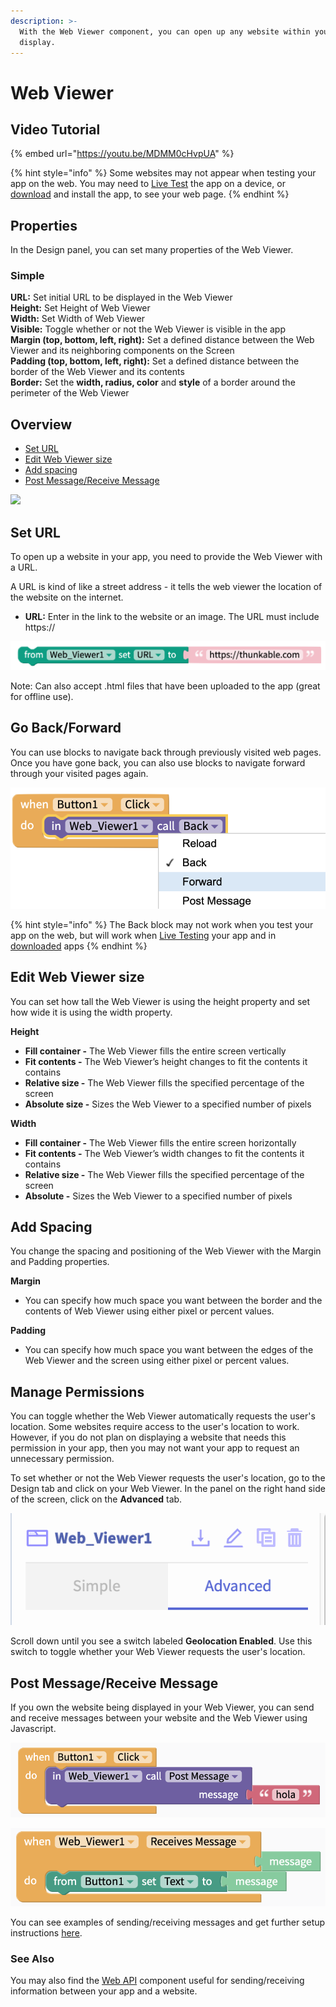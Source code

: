 ```yaml
---
description: >-
  With the Web Viewer component, you can open up any website within your app to
  display.
---
```


# Web Viewer

## Video Tutorial

{% embed url="https://youtu.be/MDMM0cHvpUA" %}

{% hint style="info" %}
Some websites may not appear when testing your app on the web. You may need to [Live Test](get-started/live-test.md#live-test) the app on a device, or [download](download.md) and install the app, to see your web page.
{% endhint %}

## Properties

In the Design panel, you can set many properties of the Web Viewer.

### Simple

**URL:** Set initial URL to be displayed in the Web Viewer  
**Height:** Set Height of Web Viewer  
**Width:** Set Width of Web Viewer  
**Visible:** Toggle whether or not the Web Viewer is visible in the app  
**Margin \(top, bottom, left, right\):** Set a defined distance between the Web Viewer and its neighboring components on the Screen  
**Padding \(top, bottom, left, right\):** Set a defined distance between the border of the Web Viewer and its contents  
**Border:** Set the **width, radius, color** and **style** of a border around the perimeter of the Web Viewer 

## Overview

* [Set URL](web-viewer.md#set-url)
* [Edit Web Viewer size](web-viewer.md#edit-web-viewer-size)
* [Add spacing](web-viewer.md#add-spacing)
* [Post Message/Receive Message](web-viewer.md#post-message-receive-message)

![](.gitbook/assets/web-viewer-fig-1.png)

## Set URL

To open up a website in your app, you need to provide  the Web Viewer with a URL. 

A URL is kind of like a street address - it tells the web viewer the location of the website on the internet.

* **URL:** Enter in the link to the website or an image. The URL must include https:// 

![](.gitbook/assets/webviewerseturl.png)

Note: Can also accept .html files that have been uploaded to the app \(great for offline use\). 

## Go Back/Forward

You can use blocks to navigate back through previously visited web pages. Once you have gone back, you can also use blocks to navigate forward through your visited pages again.

![](.gitbook/assets/webviewerforwardback.png)

{% hint style="info" %}
The Back block may not work when you test your app on the web, but will work when [Live Testing](get-started/live-test.md#live-test) your app and in [downloaded](download.md) apps
{% endhint %}

## Edit Web Viewer size

You can set how tall the Web Viewer is using the height property and set how wide it is using the width property.

**Height**

* **Fill container -** The Web Viewer fills the entire screen vertically
* **Fit contents -** The Web Viewer’s height changes to fit the contents it contains
* **Relative size -** The Web Viewer fills the specified percentage of the screen
* **Absolute size -** Sizes the Web Viewer to a specified number of pixels

**Width**

* **Fill container -** The Web Viewer fills the entire screen horizontally
* **Fit contents -** The Web Viewer’s width changes to fit the contents it contains
* **Relative size -** The Web Viewer fills the specified percentage of the screen
* **Absolute -** Sizes the Web Viewer to a specified number of pixels

## Add Spacing

You change the spacing and positioning of the Web Viewer with the Margin and Padding properties. 

**Margin**

* You can specify how much space you want between the border and the contents of Web Viewer using either pixel or percent values.

**Padding**

* You can specify how much space you want between the edges of the Web Viewer and the screen using either pixel or percent values.

## Manage Permissions

You can toggle whether the Web Viewer automatically requests the user's location. Some websites require access to the user's location to work. However, if you do not plan on displaying a website that needs this permission in your app, then you may not want your app to request an unnecessary permission.

To set whether or not the Web Viewer requests the user's location, go to the Design tab and click on your Web Viewer. In the panel on the right hand side of the screen, click on the **Advanced** tab.

![Advanced tab of Web Viewer component](.gitbook/assets/webviewer.png)

Scroll down until you see a switch labeled **Geolocation Enabled**. Use this switch to toggle whether your Web Viewer requests the user's location.

## Post Message/Receive Message

If you own the website being displayed in your Web Viewer, you can send and receive messages between your website and the Web Viewer using Javascript.

![Example of Web Viewer &apos;Post Message&apos; block](.gitbook/assets/image%20%28124%29.png)

![Example of Web Viewer &apos;Receives Message&apos; block](.gitbook/assets/image%20%28123%29.png)

You can see examples of sending/receiving messages and get further setup instructions [here](https://github.com/thunkable/webviewer-extension/).

### See Also

You may also find the [Web API](web-api.md) component useful for sending/receiving information between your app and a website.


